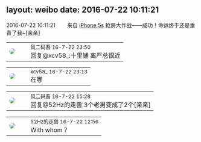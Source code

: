 layout: weibo
date: 2016-07-22 10:11:21
---
<meta name="referrer" content="no-referrer" />

2016-07-22 10:11:21  &nbsp;&nbsp;&nbsp;&nbsp;&nbsp;&nbsp; 来自 <a href="sinaweibo://customweibosource" rel="nofollow">iPhone 5s</a>
抢房大作战——成功！命运终于还是垂青了我~[亲亲] ​​​

<table style="width: 100%;">
  <tr>
    <td style="width: 40px;"><img style="border-radius:50%" src="https://tva3.sinaimg.cn/crop.0.0.639.639.50/6d2a6003jw8f3idy69w2gj20hs0hrt9g.jpg?KID=imgbed,tva&Expires=1624464470&ssig=3KXXKN1HCu"></td>
    <td colspan="2"><small>风二码畜 16-7-22 23:50</small><br/>回复@xcv58_:十里铺 离严总很近</td>
  </tr>
</table>

<table style="width: 100%;">
  <tr>
    <td style="width: 40px;"><img style="border-radius:50%" src="https://tva3.sinaimg.cn/crop.0.0.1242.1242.50/801f7e9ajw8f3peekcgoqj20yi0yidg9.jpg?KID=imgbed,tva&Expires=1624464470&ssig=1BJtZJ%2FJIk"></td>
    <td colspan="2"><small>xcv58_ 16-7-22 23:13</small><br/>在哪</td>
  </tr>
</table>

<table style="width: 100%;">
  <tr>
    <td style="width: 40px;"><img style="border-radius:50%" src="https://tva3.sinaimg.cn/crop.0.0.639.639.50/6d2a6003jw8f3idy69w2gj20hs0hrt9g.jpg?KID=imgbed,tva&Expires=1624464470&ssig=3KXXKN1HCu"></td>
    <td colspan="2"><small>风二码畜 16-7-22 15:28</small><br/>回复@52Hz的走兽:3个老男变成了2个[亲亲]</td>
  </tr>
</table>

<table style="width: 100%;">
  <tr>
    <td style="width: 40px;"><img style="border-radius:50%" src="https://tva4.sinaimg.cn/crop.0.0.180.180.50/8beaf773jw1e8qgp5bmzyj2050050aa8.jpg?KID=imgbed,tva&Expires=1624464470&ssig=022%2BiAzRKM"></td>
    <td colspan="2"><small>52Hz的走兽 16-7-22 12:56</small><br/>With whom？</td>
  </tr>
</table>
